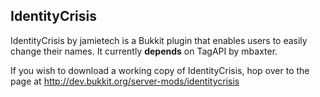 IdentityCrisis
--------------

IdentityCrisis by jamietech is a Bukkit plugin that enables users to easily change their names. It currently **depends** on TagAPI by mbaxter.

If you wish to download a working copy of IdentityCrisis, hop over to the page at http://dev.bukkit.org/server-mods/identitycrisis